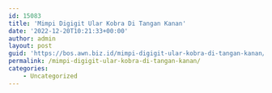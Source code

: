 ```yaml
---
id: 15083
title: 'Mimpi Digigit Ular Kobra Di Tangan Kanan'
date: '2022-12-20T10:21:33+00:00'
author: admin
layout: post
guid: 'https://bos.awn.biz.id/mimpi-digigit-ular-kobra-di-tangan-kanan/'
permalink: /mimpi-digigit-ular-kobra-di-tangan-kanan/
categories:
    - Uncategorized
---
```


